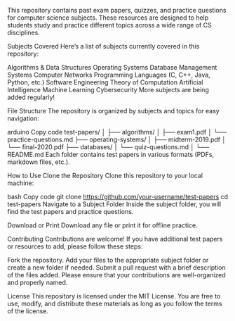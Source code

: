 This repository contains past exam papers, quizzes, and practice questions for computer science subjects. These resources are designed to help students study and practice different topics across a wide range of CS disciplines.

Subjects Covered
Here’s a list of subjects currently covered in this repository:

Algorithms & Data Structures
Operating Systems
Database Management Systems
Computer Networks
Programming Languages (C, C++, Java, Python, etc.)
Software Engineering
Theory of Computation
Artificial Intelligence
Machine Learning
Cybersecurity
More subjects are being added regularly!

File Structure
The repository is organized by subjects and topics for easy navigation:

arduino
Copy code
test-papers/
│
├── algorithms/
│   ├── exam1.pdf
│   └── practice-questions.md
├── operating-systems/
│   ├── midterm-2019.pdf
│   └── final-2020.pdf
├── databases/
│   └── quiz-questions.md
│
└── README.md
Each folder contains test papers in various formats (PDFs, markdown files, etc.).

How to Use
Clone the Repository
Clone this repository to your local machine:

bash
Copy code
git clone https://github.com/your-username/test-papers
cd test-papers
Navigate to a Subject Folder
Inside the subject folder, you will find the test papers and practice questions.

Download or Print
Download any file or print it for offline practice.

Contributing
Contributions are welcome! If you have additional test papers or resources to add, please follow these steps:

Fork the repository.
Add your files to the appropriate subject folder or create a new folder if needed.
Submit a pull request with a brief description of the files added.
Please ensure that your contributions are well-organized and properly named.

License
This repository is licensed under the MIT License. You are free to use, modify, and distribute these materials as long as you follow the terms of the license.

